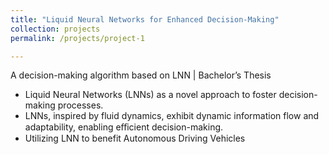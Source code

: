 ```yaml
---
title: "Liquid Neural Networks for Enhanced Decision-Making"
collection: projects
permalink: /projects/project-1

---
```


A decision-making algorithm based on LNN | Bachelor’s Thesis 

 - Liquid Neural Networks (LNNs) as a novel approach to foster decision-making processes.
- LNNs, inspired by fluid dynamics, exhibit dynamic information flow and adaptability, enabling eﬀicient decision-making.
- Utilizing LNN to benefit Autonomous Driving Vehicles